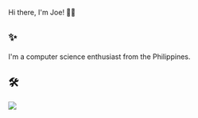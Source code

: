 Hi there, I'm Joe! 🧑‍💻
## ✨
I'm a computer science enthusiast from the Philippines. 
## 🛠️
<img src="https://img.shields.io/badge/C-00599C?style=for-the-badge"></img>

